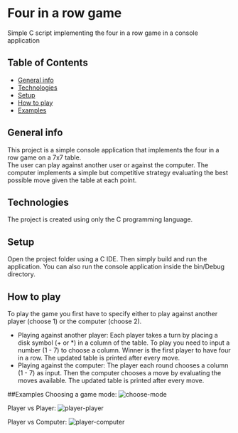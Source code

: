 # Four in a row game
Simple C script implementing the four in a row game in a console application

## Table of Contents
* [General info](#general-info)
* [Technologies](#technologies)
* [Setup](#setup)
* [How to play](#how-to-play)
* [Examples](#examples)

## General info
This project is a simple console application that implements the four in a row game on a 7x7 table.    
The user can play against another user or against the computer. The computer implements a simple but competitive strategy evaluating the best possible move given the table at each point.

## Technologies
The project is created using only the C programming language.

## Setup
Open the project folder using a C IDE. Then simply build and run the application.
You can also run the console application inside the bin/Debug directory.

## How to play
To play the game you first have to specify either to play against another player (choose 1) or the computer (choose 2).   
* Playing against another player: Each player takes a turn by placing a disk symbol (\+ or \*) in a column of the table. To play you need to input a number (1 \- 7) to choose a column. Winner is the first player to have four in a row. The updated table is printed after every move.
* Playing against the computer: The player each round chooses a column (1 \- 7) as input. Then the computer chooses a move by evaluating the moves available. The updated table is printed after every move. 

##Examples
Choosing a game mode:
![choose-mode](https://user-images.githubusercontent.com/77937479/126626221-f71a54f5-c51d-4fb0-8fae-462038a73fc3.png)

Player vs Player:
![player-player](https://user-images.githubusercontent.com/77937479/126626275-35ab5c53-fa2d-473a-945c-028a462c86ad.png)

Player vs Computer:
![player-computer](https://user-images.githubusercontent.com/77937479/126626293-c9a4c574-3ba2-4b24-b8ec-5e53407f20c1.png)

